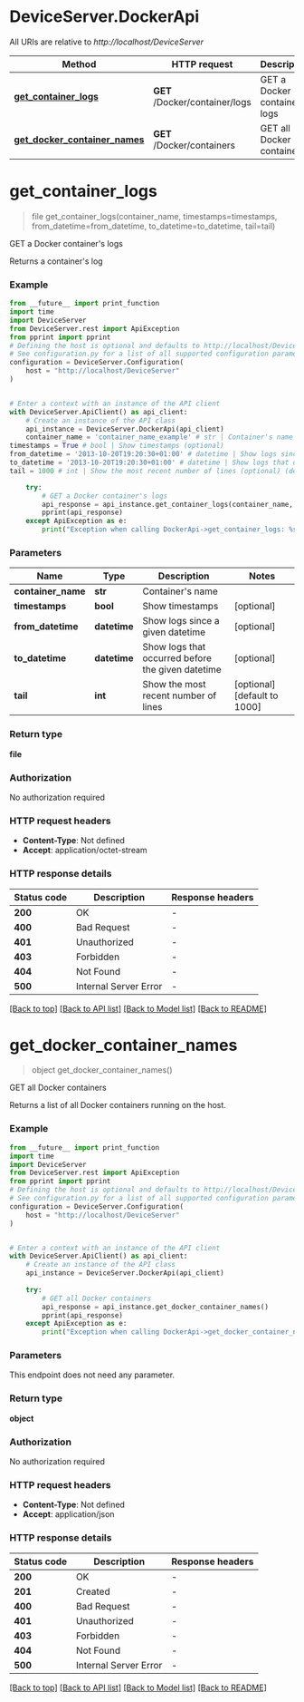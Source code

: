 # DeviceServer.DockerApi

All URIs are relative to *http://localhost/DeviceServer*

Method | HTTP request | Description
------------- | ------------- | -------------
[**get_container_logs**](DockerApi.md#get_container_logs) | **GET** /Docker/container/logs | GET a Docker container&#39;s logs
[**get_docker_container_names**](DockerApi.md#get_docker_container_names) | **GET** /Docker/containers | GET all Docker containers


# **get_container_logs**
> file get_container_logs(container_name, timestamps=timestamps, from_datetime=from_datetime, to_datetime=to_datetime, tail=tail)

GET a Docker container's logs

Returns a container's log

### Example

```python
from __future__ import print_function
import time
import DeviceServer
from DeviceServer.rest import ApiException
from pprint import pprint
# Defining the host is optional and defaults to http://localhost/DeviceServer
# See configuration.py for a list of all supported configuration parameters.
configuration = DeviceServer.Configuration(
    host = "http://localhost/DeviceServer"
)


# Enter a context with an instance of the API client
with DeviceServer.ApiClient() as api_client:
    # Create an instance of the API class
    api_instance = DeviceServer.DockerApi(api_client)
    container_name = 'container_name_example' # str | Container's name
timestamps = True # bool | Show timestamps (optional)
from_datetime = '2013-10-20T19:20:30+01:00' # datetime | Show logs since a given datetime (optional)
to_datetime = '2013-10-20T19:20:30+01:00' # datetime | Show logs that occurred before the given datetime (optional)
tail = 1000 # int | Show the most recent number of lines (optional) (default to 1000)

    try:
        # GET a Docker container's logs
        api_response = api_instance.get_container_logs(container_name, timestamps=timestamps, from_datetime=from_datetime, to_datetime=to_datetime, tail=tail)
        pprint(api_response)
    except ApiException as e:
        print("Exception when calling DockerApi->get_container_logs: %s\n" % e)
```

### Parameters

Name | Type | Description  | Notes
------------- | ------------- | ------------- | -------------
 **container_name** | **str**| Container&#39;s name | 
 **timestamps** | **bool**| Show timestamps | [optional] 
 **from_datetime** | **datetime**| Show logs since a given datetime | [optional] 
 **to_datetime** | **datetime**| Show logs that occurred before the given datetime | [optional] 
 **tail** | **int**| Show the most recent number of lines | [optional] [default to 1000]

### Return type

**file**

### Authorization

No authorization required

### HTTP request headers

 - **Content-Type**: Not defined
 - **Accept**: application/octet-stream

### HTTP response details
| Status code | Description | Response headers |
|-------------|-------------|------------------|
**200** | OK |  -  |
**400** | Bad Request |  -  |
**401** | Unauthorized |  -  |
**403** | Forbidden |  -  |
**404** | Not Found |  -  |
**500** | Internal Server Error |  -  |

[[Back to top]](#) [[Back to API list]](../README.md#documentation-for-api-endpoints) [[Back to Model list]](../README.md#documentation-for-models) [[Back to README]](../README.md)

# **get_docker_container_names**
> object get_docker_container_names()

GET all Docker containers

Returns a list of all Docker containers running on the host.

### Example

```python
from __future__ import print_function
import time
import DeviceServer
from DeviceServer.rest import ApiException
from pprint import pprint
# Defining the host is optional and defaults to http://localhost/DeviceServer
# See configuration.py for a list of all supported configuration parameters.
configuration = DeviceServer.Configuration(
    host = "http://localhost/DeviceServer"
)


# Enter a context with an instance of the API client
with DeviceServer.ApiClient() as api_client:
    # Create an instance of the API class
    api_instance = DeviceServer.DockerApi(api_client)
    
    try:
        # GET all Docker containers
        api_response = api_instance.get_docker_container_names()
        pprint(api_response)
    except ApiException as e:
        print("Exception when calling DockerApi->get_docker_container_names: %s\n" % e)
```

### Parameters
This endpoint does not need any parameter.

### Return type

**object**

### Authorization

No authorization required

### HTTP request headers

 - **Content-Type**: Not defined
 - **Accept**: application/json

### HTTP response details
| Status code | Description | Response headers |
|-------------|-------------|------------------|
**200** | OK |  -  |
**201** | Created |  -  |
**400** | Bad Request |  -  |
**401** | Unauthorized |  -  |
**403** | Forbidden |  -  |
**404** | Not Found |  -  |
**500** | Internal Server Error |  -  |

[[Back to top]](#) [[Back to API list]](../README.md#documentation-for-api-endpoints) [[Back to Model list]](../README.md#documentation-for-models) [[Back to README]](../README.md)

